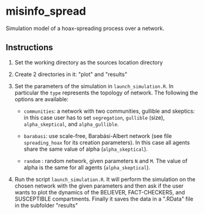 # misinfo_spread

Simulation model of a hoax-spreading process over a network.

## Instructions

1.  Set the working directory as the sources location directory 

2.  Create 2 directories in it: "plot" and "results"

3.  Set the parameters of the simulation in `launch_simulation.R`. In particular
   the `type` represents the topology of network. The following the options are
   available:
    
    * `communities`: a network with two communities, gullible and skeptics:
      in this case user has to set `segregation`, `gullible` (size),
      `alpha_skeptical`, and `alpha_gullible`.

    * `barabasi`: use scale-free, Barabási-Albert network (see file
      `spreading_hoax` for its creation parameters). In this case all agents
      share the same value of alpha (`alpha_skeptical`).

    * `random` : random network, given parameters `N` and `M`. The value of
      alpha is the same for all agents (`alpha_skeptical`).

4.  Run the script `launch_simulation.R`. It will perform the simulation on the
    chosen network with the given parameters and then ask if the user wants to
    plot the dynamics of the BELIEVER, FACT-CHECKERS, and SUSCEPTIBLE
    compartments. Finally it saves the data in a ".RData" file in the subfolder
    "results"
